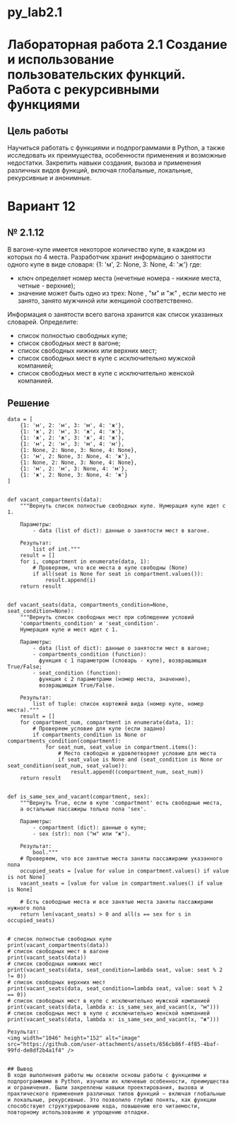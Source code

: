 # py_lab2.1
# Лабораторная работа 2.1 Создание и использование пользовательских функций. Работа с рекурсивными функциями
## Цель работы
Научиться работать с функциями и подпрограммами в Python, а также исследовать их преимущества, особенности применения и возможные недостатки. Закрепить навыки создания, вызова и применения различных видов функций, включая глобальные, локальные, рекурсивные и анонимные.

# Вариант 12
## № 2.1.12
В вагоне-купе имеется некоторое количество купе, в каждом из которых по 4 места.
Разработчик хранит информацию о занятости одного купе в виде словаря:
{1: 'м', 2: None, 3: None, 4: 'ж'}
где:
- ключ определяет номер места (нечетные номера - нижние места, четные -
верхние);
- значение может быть одно из трех: None , "м" и "ж" , если место не
занято, занято мужчиной или женщиной соответственно.


Информация о занятости всего вагона хранится как список указанных словарей.
Определите:


- список полностью свободных купе;
- список свободных мест в вагоне;
- список свободных нижних или верхних мест;
- список свободных мест в купе с исключительно мужской компанией;
- список свободных мест в купе с исключительно женской компанией.

## Решение
```# № 2.1.12
data = [
    {1: 'м', 2: 'м', 3: 'м', 4: 'ж'},
    {1: 'ж', 2: 'м', 3: 'ж', 4: 'ж'},
    {1: 'ж', 2: 'ж', 3: 'ж', 4: 'ж'},
    {1: 'м', 2: 'м', 3: 'м', 4: 'м'},
    {1: None, 2: None, 3: None, 4: None},
    {1: 'м', 2: None, 3: None, 4: 'ж'},
    {1: None, 2: None, 3: None, 4: None},
    {1: 'м', 2: 'м', 3: None, 4: 'м'},
    {1: 'ж', 2: None, 3: None, 4: 'ж'}
]


def vacant_compartments(data):
    """Вернуть список полностью свободных купе. Нумерация купе идет с 1.

    Параметры:
        - data (list of dict): данные о занятости мест в вагоне.

    Результат:
        list of int."""
    result = []
    for i, compartment in enumerate(data, 1):
        # Проверяем, что все места в купе свободны (None)
        if all(seat is None for seat in compartment.values()):
            result.append(i)
    return result


def vacant_seats(data, compartments_condition=None, seat_condition=None):
    """Вернуть список свободных мест при соблюдении условий
    'compartments_condition' и 'seat_condition'.
    Нумерация купе и мест идет с 1.

    Параметры:
        - data (list of dict): данные о занятости мест в вагоне;
        - compartments_condition (function):
          функция c 1 параметром (словарь - купе), возвращающая True/False;
        - seat_condition (function):
          функция c 2 параметрами (номер места, значение),
          возвращающая True/False.

    Результат:
        list of tuple: список кортежей вида (номер купе, номер места)."""
    result = []
    for compartment_num, compartment in enumerate(data, 1):
        # Проверяем условие для купе (если задано)
        if compartments_condition is None or compartments_condition(compartment):
            for seat_num, seat_value in compartment.items():
                # Место свободно и удовлетворяет условию для места
                if seat_value is None and (seat_condition is None or seat_condition(seat_num, seat_value)):
                    result.append((compartment_num, seat_num))
    return result


def is_same_sex_and_vacant(compartment, sex):
    """Вернуть True, если в купе 'compartment' есть свободные места,
    а остальные пассажиры только пола 'sex'.

    Параметры:
        - compartment (dict): данные о купе;
        - sex (str): пол ("м" или "ж").

    Результат:
        bool."""
    # Проверяем, что все занятые места заняты пассажирами указанного пола
    occupied_seats = [value for value in compartment.values() if value is not None]
    vacant_seats = [value for value in compartment.values() if value is None]

    # Есть свободные места и все занятые места заняты пассажирами нужного пола
    return len(vacant_seats) > 0 and all(s == sex for s in occupied_seats)


# список полностью свободных купе
print(vacant_compartments(data))
# список свободных мест в вагоне
print(vacant_seats(data))
# список свободных нижних мест
print(vacant_seats(data, seat_condition=lambda seat, value: seat % 2 != 0))
# список свободных верхних мест
print(vacant_seats(data, seat_condition=lambda seat, value: seat % 2 == 0))
# список свободных мест в купе с исключительно мужской компанией
print(vacant_seats(data, lambda x: is_same_sex_and_vacant(x, "м")))
# список свободных мест в купе с исключительно женской компанией
print(vacant_seats(data, lambda x: is_same_sex_and_vacant(x, "ж")))

Результат:
<img width="1046" height="152" alt="image" src="https://github.com/user-attachments/assets/656cb86f-4f85-4baf-99fd-de8df2b4a1f4" />


## Вывод
В ходе выполнения работы мы освоили основы работы с функциями и подпрограммами в Python, изучили их ключевые особенности, преимущества и ограничения. Были закреплены навыки проектирования, вызова и практического применения различных типов функций — включая глобальные и локальные, рекурсивные. Это позволило глубже понять, как функции способствуют структурированию кода, повышению его читаемости, повторному использованию и упрощению отладки.
